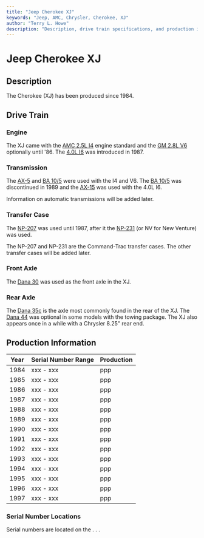 ```yaml
---
title: "Jeep Cherokee XJ"
keywords: "Jeep, AMC, Chrysler, Cherokee, XJ"
author: "Terry L. Howe"
description: "Description, drive train specifications, and production information for the Jeep Cherokee XJ"
---
```

# Jeep Cherokee XJ

## Description

The Cherokee (XJ) has been produced since 1984. 

## Drive Train

### Engine

The XJ came with the [AMC 2.5L I4](/engine/factory/amc150.md) engine standard and the [GM 2.8L V6](/engine/factory/gm173.md) optionally until '86. The [4.0L I6](/engine/factory/amc242.md) was introduced in 1987. 

### Transmission

The [AX-5](/transmission/factory/ax5.md) and [BA 10/5](/transmission/factory/ba10.md) were used with the I4 and V6. The [BA 10/5](/transmission/factory/ba10.md) was discontinued in 1989 and the [AX-15](/transmission/factory/ax15.md) was used with the 4.0L I6. 

Information on automatic transmissions will be added later. 

### Transfer Case

The [NP-207](/xfer/factory/np207.md) was used until 1987, after it the [NP-231](/xfer/factory/np231.md) (or NV for New Venture) was used. 

The NP-207 and NP-231 are the Command-Trac transfer cases. The other transfer cases will be added later. 

### Front Axle

The [Dana 30](/axle/factory/d30.md) was used as the front axle in the XJ. 

### Rear Axle

The [Dana 35c](/axle/factory/d35c.md) is the axle most commonly found in the rear of the XJ. The [Dana 44](/axle/factory/d44.md) was optional in some models with the towing package. The XJ also appears once in a while with a Chrysler 8.25" rear end. 

## Production Information

| Year | Serial Number Range | Production |
|------|---------------------|------------|
| 1984 | xxx - xxx           | ppp        |
| 1985 | xxx - xxx           | ppp        |
| 1986 | xxx - xxx           | ppp        |
| 1987 | xxx - xxx           | ppp        |
| 1988 | xxx - xxx           | ppp        |
| 1989 | xxx - xxx           | ppp        |
| 1990 | xxx - xxx           | ppp        |
| 1991 | xxx - xxx           | ppp        |
| 1992 | xxx - xxx           | ppp        |
| 1993 | xxx - xxx           | ppp        |
| 1994 | xxx - xxx           | ppp        |
| 1995 | xxx - xxx           | ppp        |
| 1996 | xxx - xxx           | ppp        |
| 1997 | xxx - xxx           | ppp        |

### Serial Number Locations

Serial numbers are located on the . . .